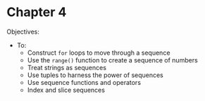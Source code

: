Chapter 4
=========

Objectives:
* To:
  * Construct `for` loops to move through a sequence
  * Use the `range()` function to create a sequence of numbers
  * Treat strings as sequences
  * Use tuples to harness the power of sequences
  * Use sequence functions and operators
  * Index and slice sequences
